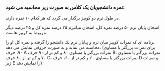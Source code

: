 ### نمره دانشجویان یک کلاس به صورت زیر محاسبه می شود:
در طول ترم دو کوییز برگذار می گردد که هر کدام ۱۰ نمره دارند.

امتحان پایان ترم ۵۰ درصد نمره کل، امتحان میانترم ۲۵ درصد نمره کل و ۲۵ درصد دیگر مربوط به کوییز هاست.

برنامه ای که نمرات کوییز میان ترم و پیایان ترم یک دانشجو را گرفته و نمره کل او را محاسبه می نماید و به صورت حروفی نمایش می دهد. (برای نمرات بزرگتر یا مساوی ۹۰، حرف A نمرات بزرگتر یا مساوی ۸۰ و کم تر از ۹۰ حرف B، نمرات بزرگتر یا مساوی ۷۰ و کم تر از ۸۰ حرف C، نمرات بزرگتر یا مساوی ۶۰ و کم تر از ۶۰، حرف D و نمرات زیر E را نمایش دهد)
